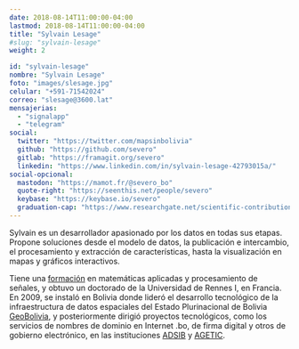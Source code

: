 ```yaml
---
date: 2018-08-14T11:00:00-04:00
lastmod: 2018-08-14T11:00:00-04:00
title: "Sylvain Lesage"
#slug: "sylvain-lesage"
weight: 2

id: "sylvain-lesage"
nombre: "Sylvain Lesage"
foto: "images/slesage.jpg"
celular: "+591-71542024"
correo: "slesage@3600.lat"
mensajerias:
  - "signalapp"
  - "telegram"
social:
  twitter: "https://twitter.com/mapsinbolivia"
  github: "https://github.com/severo"
  gitlab: "https://framagit.org/severo"
  linkedin: "https://www.linkedin.com/in/sylvain-lesage-42793015a/"
social-opcional:
  mastodon: "https://mamot.fr/@severo_bo"
  quote-right: "https://seenthis.net/people/severo"
  keybase: "https://keybase.io/severo"
  graduation-cap: "https://www.researchgate.net/scientific-contributions/57113422_Sylvain_Lesage"
---
```


Sylvain es un desarrollador apasionado por los datos en todas sus etapas.
Propone soluciones desde el modelo de datos, la publicación e intercambio, el
procesamiento y extracción de características, hasta la visualización en mapas y
gráficos interactivos.

<!--more-->

Tiene una [formación](https://rednegra.net/cv/spip.php?rubrique2) en matemáticas
aplicadas y procesamiento de señales, y obtuvo un doctorado de la Universidad de
Rennes I, en Francia. En 2009, se instaló en Bolivia donde lideró el desarrollo
tecnológico de la infraestructura de datos espaciales del Estado Plurinacional
de Bolivia [GeoBolivia](https://geo.gob.bo), y posteriormente dirigió proyectos
tecnológicos, como los servicios de nombres de dominio en Internet .bo, de firma
digital y otros de gobierno electrónico, en las instituciones
[ADSIB](https://adsib.gob.bo) y [AGETIC](https://agetic.gob.bo).
